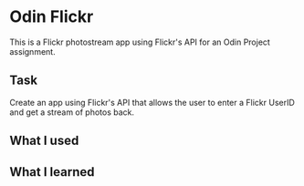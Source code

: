 # Odin Flickr
This is a Flickr photostream app using Flickr's API for an Odin Project assignment.

## Task
Create an app using Flickr's API that allows the user to enter a Flickr UserID and get a stream of photos back.

## What I used

## What I learned
